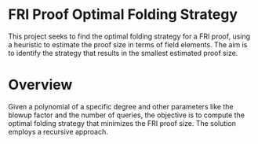 # FRI Proof Optimal Folding Strategy
This project seeks to find the optimal folding strategy for a FRI proof, using a heuristic to estimate the proof size in terms of field elements. The aim is to identify the strategy that results in the smallest estimated proof size.

# Overview
Given a polynomial of a specific degree and other parameters like the blowup factor and the number of queries, the objective is to compute the optimal folding strategy that minimizes the FRI proof size. The solution employs a recursive approach.
